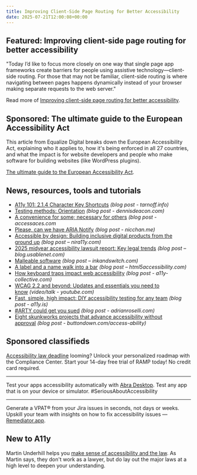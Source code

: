 ```yaml
---
title: Improving Client-Side Page Routing for Better Accessibility
date: 2025-07-21T12:00:08+00:00
---
```


## Featured: Improving client-side page routing for better accessibility

"Today I’d like to focus more closely on one way that single page app frameworks create barriers for people using assistive technology—client-side routing. For those that may not be familiar, client-side routing is where navigating between pages happens dynamically instead of your browser making separate requests to the web server."

Read more of [Improving client-side page routing for better accessibility](https://www.tpgi.com/client-side-routing-accessibility/).

## Sponsored: The ultimate guide to the European Accessibility Act

This article from Equalize Digital breaks down the European Accessibility Act, explaining who it applies to, how it's being enforced in all 27 countries, and what the impact is for website developers and people who make software for building websites (like WordPress plugins).

[The ultimate guide to the European Accessibility Act](https://equalizedigital.com/european-accessibility-act/?utm_source=A11yWeekly&utm_medium=sponsored).

## News, resources, tools and tutorials

- [A11y 101: 2.1.4 Character Key Shortcuts](https://tarnoff.info/2025/06/30/a11y-101-2-1-4-character-key-shortcuts/) *(blog post - tarnoff.info)*
- [Testing methods: Orientation](https://www.dennisdeacon.com/web/accessibility/testing-methods-orientation/) *(blog post - dennisdeacon.com)*
- [A convenience for some; necessary for others](https://accessaces.com/a-convenience-for-some-necessary-for-others/) *(blog post - accessaces.com*
- [Please, can we have ARIA Notify](https://www.nicchan.me/blog/please-can-we-have-aria-notify/) *(blog post - nicchan.me)*
- [Accessible by design: Building inclusive digital products from the ground up](https://www.nira11y.com/post/accessible-by-design-building-inclusive-digital-products-from-the-ground-up) *(blog post – nira11y.com)*
- [2025 midyear accessibility lawsuit report: Key legal trends](https://blog.usablenet.com/2025-midyear-accessibility-lawsuit-report-key-legal-trends) *(blog post – blog.usablenet.com)*
- [Malleable software](https://www.inkandswitch.com/essay/malleable-software/) *(blog post – inkandswitch.com)*
- [A label and a name walk into a bar](https://html5accessibility.com/stuff/2025/07/14/a-label-and-a-name-walk-into-a-bar/) *(blog post – html5accessibility.com)*
- [How keyboard traps impact web accessibility](https://www.a11y-collective.com/blog/keyboard-trap/) *(blog post - a11y-collective.com)*
- [WCAG 2.2 and beyond: Updates and essentials you need to know](https://www.youtube.com/watch?v=qQVymoXxMS0) *(video/talk - youtube.com)*
- [Fast, simple, high impact: DIY accessibility testing for any team](https://a11y.is/articles/fast-simple-high-impact-diy-accessibility-testing-for-any-team/) *(blog post - a11y.is)*
- [#ARTY could get you sued](https://adrianroselli.com/2025/07/arty-could-get-you-sued.html) *(blog post - adrianroselli.com)*
- [Eight skunkworks projects that advance accessibility without approval](https://buttondown.com/access-ability/subscribers/e6d90850-9a3f-433b-adc6-ce66c71f704b/archive/eight-skunkworks-projects-that-advance) *(blog post - buttondown.com/access-ability)*

## Sponsored classifieds

[Accessibility law deadline](https://accessibleweb.com/pricing/?utm_source=a11y_weekly&utm_medium=ad&utm_campaign=a11y_top_ad) looming? Unlock your personalized roadmap with the Compliance Center. Start your 14-day free trial of RAMP today! No credit card required.

---

Test your apps accessibility automatically with [Abra Desktop](http://abra.id/a11ydesktop). Test any app that is on your device or simulator. #SeriousAboutAccessibility

---

Generate a VPAT® from your Jira issues in seconds, not days or weeks. Upskill your team with insights on how to fix accessibility issues — [Remediator.app](https://remediator.app/).

## New to A11y

Martin Underhill helps you [make sense of accessibility and the law](https://www.tempertemper.net/blog/making-sense-of-accessibility-and-the-law). As Martin says, they don't work as a lawyer, but do lay out the major laws at a high level to deepen your understanding.
